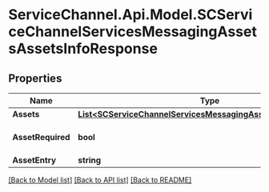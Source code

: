 # ServiceChannel.Api.Model.SCServiceChannelServicesMessagingAssetsAssetsInfoResponse

## Properties

Name | Type | Description | Notes
------------ | ------------- | ------------- | -------------
**Assets** | [**List&lt;SCServiceChannelServicesMessagingAssetsAssetResponse&gt;**](SCServiceChannelServicesMessagingAssetsAssetResponse.md) |  | [optional] 
**AssetRequired** | **bool** |  | [optional] [default to false]
**AssetEntry** | **string** |  | [optional] 

[[Back to Model list]](../README.md#documentation-for-models) [[Back to API list]](../README.md#documentation-for-api-endpoints) [[Back to README]](../README.md)

